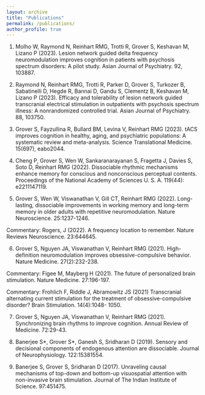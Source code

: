 ```yaml
---
layout: archive
title: "Publications"
permalink: /publications/
author_profile: true
---
```


1.  Molho W, Raymond N, Reinhart RMG, Trotti R, Grover S, Keshavan M, Lizano P (2023). Lesion network guided delta frequency neuromodulation improves cognition in patients with psychosis spectrum disorders: A pilot study. Asian Journal of Psychiatry. 92, 103887.

2.  Raymond N, Reinhart RMG, Trotti R, Parker D, Grover S, Turkozer B, Sabatinelli D, Hegde R, Bannai D, Gandu S, Clementz B, Keshavan M, Lizano P (2023). Efficacy and tolerability of lesion network guided transcranial electrical stimulation in outpatients with psychosis spectrum illness: A nonrandomized controlled trial. Asian Journal of Psychiatry. 88, 103750.

3.  Grover S, Fayzullina R, Bullard BM, Levina V, Reinhart RMG (2023). tACS improves cognition in healthy, aging, and psychiatric populations: A systematic review and meta-analysis. Science Translational Medicine. 15(697), eabo2044.

4.  Cheng P, Grover S, Wen W, Sankaranarayanan S, Fragetta J, Davies S, Soto D, Reinhart RMG (2022). Dissociable rhythmic mechanisms enhance memory for conscious and nonconscious perceptual contents. Proceedings of the National Academy of Sciences U. S. A. 119(44): e2211147119.

5.  Grover S, Wen W, Viswanathan V, Gill CT, Reinhart RMG (2022). Long-lasting, dissociable improvements in working memory and long-term memory in older adults with repetitive neuromodulation. Nature Neuroscience. 25:1237-1246.

Commentary: Rogers, J (2022). A frequency location to remember. Nature Reviews Neuroscience. 23:644645.

6.  Grover S, Nguyen JA, Viswanathan V, Reinhart RMG (2021). High-definition neuromodulation improves obsessive-compulsive behavior. Nature Medicine. 27(2):232-238.

Commentary: Figee M, Mayberg H (2021). The future of personalized brain stimulation. Nature Medicine. 27:196-197.

Commentary: Frohlich F, Riddle J, Abramowitz JS (2021) Transcranial alternating current stimulation for the treatment of obsessive-compulsive disorder? Brain Stimulation. 14(4):1048- 1050.

7.  Grover S, Nguyen JA, Viswanathan V, Reinhart RMG (2021). Synchronizing brain rhythms to improve cognition. Annual Review of Medicine. 72:29-43.

8.  Banerjee S*, Grover S*, Ganesh S, Sridharan D (2019). Sensory and decisional components of endogenous attention are dissociable. Journal of Neurophysiology. 122:15381554.

9.  Banerjee S, Grover S, Sridharan D (2017). Unraveling causal mechanisms of top-down and bottom-up visuospatial attention with non-invasive brain stimulation. Journal of The Indian Institute of Science. 97:451475.

